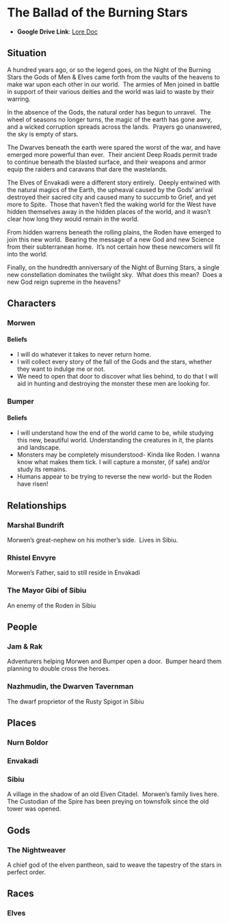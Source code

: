 # The Ballad of the Burning Stars
- **Google Drive Link**: [Lore Doc](https://docs.google.com/document/d/1smNpIEcGUfVMVSGKqTxpxg_w1yr7H9VuPcTxFkXGwX0/edit?usp=sharing)

## Situation
A hundred years ago, or so the legend goes, on the Night of the Burning Stars the Gods of Men & Elves came forth from the vaults of the heavens to make war upon each other in our world.  The armies of Men joined in battle in support of their various deities and the world was laid to waste by their warring.

In the absence of the Gods, the natural order has begun to unravel.  The wheel of seasons no longer turns, the magic of the earth has gone awry, and a wicked corruption spreads across the lands.  Prayers go unanswered, the sky is empty of stars.

The Dwarves beneath the earth were spared the worst of the war, and have emerged more powerful than ever.  Their ancient Deep Roads permit trade to continue beneath the blasted surface, and their weapons and armor equip the raiders and caravans that dare the wastelands.

The Elves of Envakadi were a different story entirely.  Deeply entwined with the natural magics of the Earth, the upheaval caused by the Gods’ arrival destroyed their sacred city and caused many to succumb to Grief, and yet more to Spite.  Those that haven’t fled the waking world for the West have hidden themselves away in the hidden places of the world, and it wasn’t clear how long they would remain in the world.

From hidden warrens beneath the rolling plains, the Roden have emerged to join this new world.  Bearing the message of a new God and new Science from their subterranean home.  It’s not certain how these newcomers will fit into the world.

Finally, on the hundredth anniversary of the Night of Burning Stars, a single new constellation dominates the twilight sky.  What does this mean?  Does a new God reign supreme in the heavens?

## Characters

### Morwen
#### Beliefs
- I will do whatever it takes to never return home.
- I will collect every story of the fall of the Gods and the stars, whether they want to indulge me or not.
- We need to open that door to discover what lies behind, to do that I will aid in hunting and destroying the monster these men are looking for.
### Bumper
#### Beliefs
- I will understand how the end of the world came to be, while studying this new, beautiful world. Understanding the creatures in it, the plants and landscape.
- Monsters may be completely misunderstood- Kinda like Roden. I wanna know what makes them tick. I will capture a monster, (if safe) and/or study its remains.
- Humans appear to be trying to reverse the new world- but the Roden have risen!
## Relationships

### Marshal Bundrift

Morwen’s great-nephew on his mother’s side.  Lives in Sibiu.

### Rhistel Envyre

Morwen’s Father, said to still reside in Envakadi

### The Mayor Gibi of Sibiu

An enemy of the Roden in Sibiu

## People

### Jam & Rak

Adventurers helping Morwen and Bumper open a door.  Bumper heard them planning to double cross the heroes.

### Nazhmudin, the Dwarven Tavernman

The dwarf proprietor of the Rusty Spigot in Sibiu

## Places

### Nurn Boldor

### Envakadi

### Sibiu
A village in the shadow of an old Elven Citadel.  Morwen’s family lives here.  The Custodian of the Spire has been preying on townsfolk since the old tower was opened.

## Gods
### The Nightweaver
A chief god of the elven pantheon, said to weave the tapestry of the stars in perfect order.

## Races
### Elves
